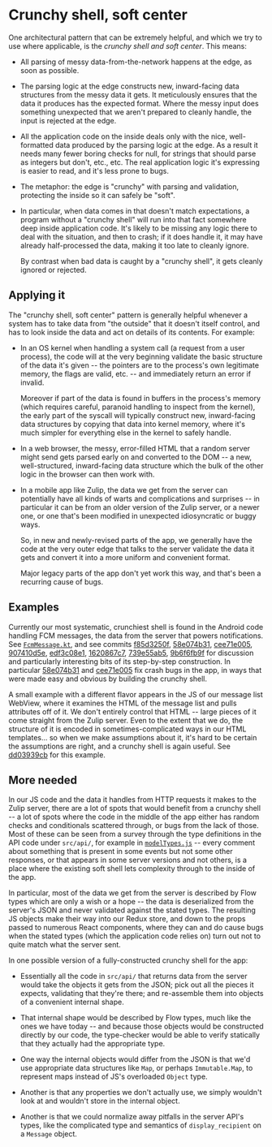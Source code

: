 # Crunchy shell, soft center

One architectural pattern that can be extremely helpful, and which we
try to use where applicable, is the *crunchy shell and soft center*.
This means:

 * All parsing of messy data-from-the-network happens at the edge,
   as soon as possible.

 * The parsing logic at the edge constructs new, inward-facing data
   structures from the messy data it gets.  It meticulously ensures
   that the data it produces has the expected format.  Where the
   messy input does something unexpected that we aren't prepared
   to cleanly handle, the input is rejected at the edge.

 * All the application code on the inside deals only with the nice,
   well-formatted data produced by the parsing logic at the edge.
   As a result it needs many fewer boring checks for null, for
   strings that should parse as integers but don't, etc., etc.
   The real application logic it's expressing is easier to read,
   and it's less prone to bugs.

 * The metaphor: the edge is "crunchy" with parsing and validation,
   protecting the inside so it can safely be "soft".

 * In particular, when data comes in that doesn't match expectations,
   a program without a "crunchy shell" will run into that fact
   somewhere deep inside application code.  It's likely to be missing
   any logic there to deal with the situation, and then to crash; if
   it does handle it, it may have already half-processed the data,
   making it too late to cleanly ignore.

   By contrast when bad data is caught by a "crunchy shell", it gets
   cleanly ignored or rejected.


## Applying it

The "crunchy shell, soft center" pattern is generally helpful whenever
a system has to take data from "the outside" that it doesn't itself
control, and has to look inside the data and act on details of its
contents.  For example:

 * In an OS kernel when handling a system call (a request from a user
   process), the code will at the very beginning validate the basic
   structure of the data it's given -- the pointers are to the
   process's own legitimate memory, the flags are valid, etc. -- and
   immediately return an error if invalid.

   Moreover if part of the data is found in buffers in the process's
   memory (which requires careful, paranoid handling to inspect from
   the kernel), the early part of the syscall will typically construct
   new, inward-facing data structures by copying that data into kernel
   memory, where it's much simpler for everything else in the kernel
   to safely handle.

 * In a web browser, the messy, error-filled HTML that a random server
   might send gets parsed early on and converted to the DOM -- a new,
   well-structured, inward-facing data structure which the bulk of the
   other logic in the browser can then work with.

 * In a mobile app like Zulip, the data we get from the server can
   potentially have all kinds of warts and complications and surprises
   -- in particular it can be from an older version of the Zulip
   server, or a newer one, or one that's been modified in unexpected
   idiosyncratic or buggy ways.

   So, in new and newly-revised parts of the app, we generally have
   the code at the very outer edge that talks to the server validate
   the data it gets and convert it into a more uniform and convenient
   format.

   Major legacy parts of the app don't yet work this way, and that's
   been a recurring cause of bugs.


## Examples

Currently our most systematic, crunchiest shell is found in the
Android code handling FCM messages, the data from the server that
powers notifications.  See [`FcmMessage.kt`][], and see commits
[f85d3250f][], [58e074b31][], [cee71e005][], [907410d5e][],
[edf3c08e1][], [1620867c7][], [739e55ab5][], [9b6f6fb9f][] for
discussion and particularly interesting bits of its step-by-step
construction.  In particular [58e074b31][] and [cee71e005][] fix crash
bugs in the app, in ways that were made easy and obvious by building
the crunchy shell.

[`FcmMessage.kt`]: ../../android/app/src/main/java/com/zulipmobile/notifications/FcmMessage.kt
[f85d3250f]: https://github.com/zulip/zulip-mobile/commit/f85d3250f
[58e074b31]: https://github.com/zulip/zulip-mobile/commit/58e074b31
[cee71e005]: https://github.com/zulip/zulip-mobile/commit/cee71e005
[907410d5e]: https://github.com/zulip/zulip-mobile/commit/907410d5e
[edf3c08e1]: https://github.com/zulip/zulip-mobile/commit/edf3c08e1
[1620867c7]: https://github.com/zulip/zulip-mobile/commit/1620867c7
[739e55ab5]: https://github.com/zulip/zulip-mobile/commit/739e55ab5
[9b6f6fb9f]: https://github.com/zulip/zulip-mobile/commit/9b6f6fbf9


A small example with a different flavor appears in the JS of our
message list WebView, where it examines the HTML of the message list
and pulls attributes off of it.  We don't entirely control that HTML
-- large pieces of it come straight from the Zulip server.  Even to
the extent that we do, the structure of it is encoded in
sometimes-complicated ways in our HTML templates... so when we make
assumptions about it, it's hard to be certain the assumptions are
right, and a crunchy shell is again useful.  See [dd03939cb][] for
this example.

[dd03939cb]: https://github.com/zulip/zulip-mobile/commit/dd03939cb


## More needed

In our JS code and the data it handles from HTTP requests it makes to
the Zulip server, there are a lot of spots that would benefit from a
crunchy shell -- a lot of spots where the code in the middle of the
app either has random checks and conditionals scattered through, or
bugs from the lack of those.  Most of these can be seen from a survey
through the type definitions in the API code under `src/api/`, for
example in [`modelTypes.js`][] -- every comment about something that
is present in some events but not some other responses, or that
appears in some server versions and not others, is a place where the
existing soft shell lets complexity through to the inside of the app.

[`modelTypes.js`]: ../../src/api/modelTypes.js

In particular, most of the data we get from the server is described by
Flow types which are only a wish or a hope -- the data is deserialized
from the server's JSON and never validated against the stated types.
The resulting JS objects make their way into our Redux store, and down
to the props passed to numerous React components, where they can and
do cause bugs when the stated types (which the application code relies
on) turn out not to quite match what the server sent.

In one possible version of a fully-constructed crunchy shell for the
app:

 * Essentially all the code in `src/api/` that returns data from the
   server would take the objects it gets from the JSON; pick out all
   the pieces it expects, validating that they're there; and
   re-assemble them into objects of a convenient internal shape.

 * That internal shape would be described by Flow types, much like the
   ones we have today -- and because those objects would be
   constructed directly by our code, the type-checker would be able to
   verify statically that they actually had the appropriate type.

 * One way the internal objects would differ from the JSON is that
   we'd use appropriate data structures like `Map`, or perhaps
   `Immutable.Map`, to represent maps instead of JS's overloaded
   `Object` type.

 * Another is that any properties we don't actually use, we simply
   wouldn't look at and wouldn't store in the internal object.

 * Another is that we could normalize away pitfalls in the server
   API's types, like the complicated type and semantics of
   `display_recipient` on a `Message` object.
